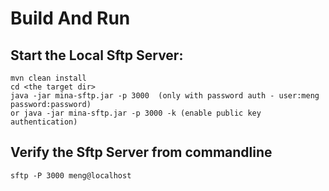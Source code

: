 Build And Run
================

Start the Local Sftp Server:
----------------------------

    mvn clean install
    cd <the target dir>
    java -jar mina-sftp.jar -p 3000  (only with password auth - user:meng password:password)
    or java -jar mina-sftp.jar -p 3000 -k (enable public key authentication)

Verify the Sftp Server from commandline
----------------------------------------

    sftp -P 3000 meng@localhost
